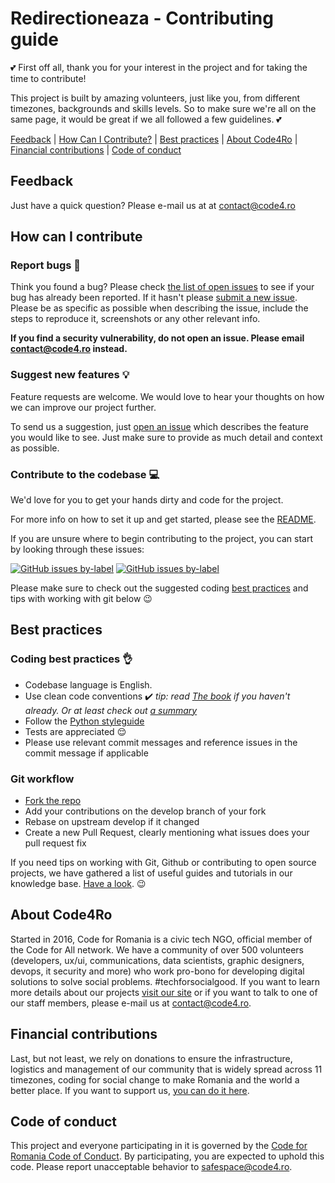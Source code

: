 # Redirectioneaza - Contributing guide

:two_hearts: First off all, thank you for your interest in the project and for taking the time to contribute!

This project is built by amazing volunteers, just like you, from different timezones, backgrounds and skills levels. So to make sure we're all on the same page, it would be great if we all followed a few guidelines. :two_hearts:

[Feedback](#feedback) | [How Can I Contribute?](#how-can-i-contribute) | [Best practices](#best-practices) | [About Code4Ro](#about-code4ro) | [Financial contributions](#financial-contributions) | [Code of conduct](#code-of-conduct)

## Feedback

Just have a quick question? Please e-mail us at at contact@code4.ro

## How can I contribute

### Report bugs :bug:

Think you found a bug? Please check [the list of open issues](https://github.com/code4romania/redirectioneaza/issues) to see if your bug has already been reported. If it hasn't please [submit a new issue](https://github.com/code4romania/redirectioneaza/issues/new). Please be as specific as possible when describing the issue, include the steps to reproduce it, screenshots or any other relevant info.

**If you find a security vulnerability, do not open an issue. Please email contact@code4.ro instead.**

### Suggest new features :bulb:

Feature requests are welcome. We would love to hear your thoughts on how we can improve our project further.

To send us a suggestion, just [open an issue](https://github.com/code4romania/redirectioneaza/issues/new) which describes the feature you would like to see. Just make sure to provide as much detail and context as possible.

### Contribute to the codebase :computer:

We'd love for you to get your hands dirty and code for the project.

For more info on how to set it up and get started, please see the [README](https://github.com/code4romania/redirectioneaza/blob/master/README.md).

If you are unsure where to begin contributing to the project, you can start by looking through these issues:  

[![GitHub issues by-label](https://img.shields.io/github/issues/badges/shields/good-first-issue.svg?style=for-the-badge)](https://github.com/code4romania/redirectioneaza/issues?q=is%3Aissue+is%3Aopen+label%3A%22good+first+issue%22) [![GitHub issues by-label](https://img.shields.io/github/issues/badges/shields/help-wanted.svg?style=for-the-badge)](https://github.com/code4romania/redirectioneaza/issues?q=is%3Aissue+is%3Aopen+label%3A%22help+wanted%22)

Please make sure to check out the suggested coding [best practices](#best-practices) and tips with working with git below :wink:

## Best practices

### Coding best practices :ok_hand:

* Codebase language is English.
* Use clean code conventions :heavy_check_mark: *tip: read [The book](https://www.goodreads.com/book/show/3735293-clean-code) if you haven't already. Or at least check out [a summary](https://gist.github.com/wojteklu/73c6914cc446146b8b533c0988cf8d29)*
* Follow the [Python styleguide](https://www.python.org/dev/peps/pep-0008/)
* Tests are appreciated :relieved:
* Please use relevant commit messages and reference issues in the commit message if applicable

### Git workflow

* [Fork the repo](https://github.com/code4romania/redirectioneaza/fork)
* Add your contributions on the develop branch of your fork
* Rebase on upstream develop if it changed
* Create a new Pull Request, clearly mentioning what issues does your pull request fix

If you need tips on working with Git, Github or contributing to open source projects, we have gathered a list of useful guides and tutorials in our knowledge base. [Have a look](https://code4romania.github.io/knowledge/#contributing-to-open-source). :wink:

## About Code4Ro

Started in 2016, Code for Romania is a civic tech NGO, official member of the Code for All network. We have a community of over 500 volunteers (developers, ux/ui, communications, data scientists, graphic designers, devops, it security and more) who work pro-bono for developing digital solutions to solve social problems. #techforsocialgood. If you want to learn more details about our projects [visit our site](https://www.code4.ro/en/) or if you want to talk to one of our staff members, please e-mail us at contact@code4.ro.

## Financial contributions

Last, but not least, we rely on donations to ensure the infrastructure, logistics and management of our community that is widely spread across 11 timezones, coding for social change to make Romania and the world a better place. If you want to support us, [you can do it here](https://code4.ro/en/donate/).

## Code of conduct

This project and everyone participating in it is governed by the [Code for Romania Code of Conduct](https://code4.ro/en/code-of-conduct/). By participating, you are expected to uphold this code. Please report unacceptable behavior to safespace@code4.ro.
